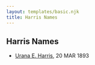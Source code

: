 ```yaml
---
layout: templates/basic.njk
title: Harris Names
---
```

## Harris Names
- [Urana E. Harris](/people/8/8274504), 20 MAR 1893